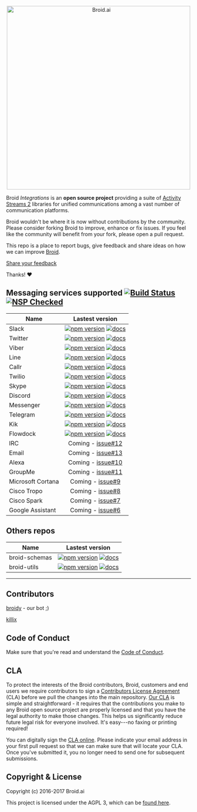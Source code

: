 <p align="center">
<img alt="Broid.ai" width="500" src="https://cloud.githubusercontent.com/assets/22947293/22179714/e63879ca-e029-11e6-9234-d317a0ae57a2.png">
</p>

Broid _Integrations_ is an **open source project** providing a suite of [Activity Streams 2](https://www.w3.org/TR/activitystreams-core/) libraries for unified communications among a vast number of communication platforms.

Broid wouldn't be where it is now without contributions by the community. Please consider forking Broid to improve, enhance or fix issues. If you feel like the community will benefit from your fork, please open a pull request.

This repo is a place to report bugs, give feedback and share ideas on how we can improve [Broid](http://www.broid.ai).

[Share your feedback](https://github.com/broidhq/integrations/issues/new)

Thanks!  :heart:


## Messaging services supported [![Build Status](https://travis-ci.org/broidHQ/integrations.svg?branch=master)](https://travis-ci.org/broidHQ/integrations) [![NSP Checked](https://img.shields.io/badge/nsp-checked-green.svg?style=flat)](https://nodesecurity.io)

| Name        | Lastest version                                      |
| ----------- |:----------------------------------------------------:|
| Slack       | [![npm version](https://img.shields.io/npm/v/broid-slack.svg?style=flat)](https://www.npmjs.com/package/broid-slack) [![docs](https://img.shields.io/badge/docs--green.svg?style=flat)](https://github.com/broidHQ/integrations/tree/master/integrations/broid-slack)  |
| Twitter     | [![npm version](https://img.shields.io/npm/v/broid-twitter.svg?style=flat)](https://www.npmjs.com/package/broid-twitter) [![docs](https://img.shields.io/badge/docs--green.svg?style=flat)](https://github.com/broidHQ/integrations/tree/master/integrations/broid-twitter) |
| Viber       | [![npm version](https://img.shields.io/npm/v/broid-viber.svg?style=flat)](https://www.npmjs.com/package/broid-viber) [![docs](https://img.shields.io/badge/docs--green.svg?style=flat)](https://github.com/broidHQ/integrations/tree/master/integrations/broid-viber) |
| Line        | [![npm version](https://img.shields.io/npm/v/broid-line.svg?style=flat)](https://www.npmjs.com/package/broid-line) [![docs](https://img.shields.io/badge/docs--green.svg?style=flat)](https://github.com/broidHQ/integrations/tree/master/integrations/broid-line)  |
| Callr       | [![npm version](https://img.shields.io/npm/v/broid-callr.svg?style=flat)](https://www.npmjs.com/package/broid-callr) [![docs](https://img.shields.io/badge/docs--green.svg?style=flat)](https://github.com/broidHQ/integrations/tree/master/integrations/broid-callr) |
| Twilio      | [![npm version](https://img.shields.io/npm/v/broid-twilio.svg?style=flat)](https://www.npmjs.com/package/broid-twilio) [![docs](https://img.shields.io/badge/docs--green.svg?style=flat)](https://github.com/broidHQ/integrations/tree/master/integrations/broid-twilio)|
| Skype       | [![npm version](https://img.shields.io/npm/v/broid-skype.svg?style=flat)](https://www.npmjs.com/package/broid-skype) [![docs](https://img.shields.io/badge/docs--green.svg?style=flat)](https://github.com/broidHQ/integrations/tree/master/integrations/broid-skype) |
| Discord     | [![npm version](https://img.shields.io/npm/v/broid-discord.svg?style=flat)](https://www.npmjs.com/package/broid-discord) [![docs](https://img.shields.io/badge/docs--green.svg?style=flat)](https://github.com/broidHQ/integrations/tree/master/integrations/broid-discord) |
| Messenger   | [![npm version](https://img.shields.io/npm/v/broid-messenger.svg?style=flat)](https://www.npmjs.com/package/broid-messenger) [![docs](https://img.shields.io/badge/docs--green.svg?style=flat)](https://github.com/broidHQ/integrations/tree/master/integrations/broid-messenger) |
| Telegram    | [![npm version](https://img.shields.io/npm/v/broid-telegram.svg?style=flat)](https://www.npmjs.com/package/broid-telegram) [![docs](https://img.shields.io/badge/docs--green.svg?style=flat)](https://github.com/broidHQ/integrations/tree/master/integrations/broid-telegram) |
| Kik         | [![npm version](https://img.shields.io/npm/v/broid-kik.svg?style=flat)](https://www.npmjs.com/package/broid-kik) [![docs](https://img.shields.io/badge/docs--green.svg?style=flat)](https://github.com/broidHQ/integrations/tree/master/integrations/broid-kik) |
| Flowdock    | [![npm version](https://img.shields.io/npm/v/broid-flowdock.svg?style=flat)](https://www.npmjs.com/package/broid-flowdock) [![docs](https://img.shields.io/badge/docs--green.svg?style=flat)](https://github.com/broidHQ/integrations/tree/master/integrations/broid-flowdock) |
| IRC                   | Coming - [issue#12](https://github.com/broidHQ/integrations/issues/12)   |
| Email                 | Coming - [issue#13](https://github.com/broidHQ/integrations/issues/13)   |
| Alexa                 | Coming - [issue#10](https://github.com/broidHQ/integrations/issues/10)   |
| GroupMe               | Coming - [issue#11](https://github.com/broidHQ/integrations/issues/11)   |
| Microsoft Cortana     | Coming - [issue#9](https://github.com/broidHQ/integrations/issues/9)     |
| Cisco Tropo           | Coming - [issue#8](https://github.com/broidHQ/integrations/issues/8)     |
| Cisco Spark           | Coming - [issue#7](https://github.com/broidHQ/integrations/issues/7)     |
| Google Assistant      | Coming - [issue#6](https://github.com/broidHQ/integrations/issues/6)     |


## Others repos

| Name               | Lastest version                                        |
| ------------------ |:------------------------------------------------------:|
| broid-schemas      | [![npm version](https://img.shields.io/npm/v/broid-schemas.svg?style=flat)](https://www.npmjs.com/package/broid-schemas) [![docs](https://img.shields.io/badge/docs--green.svg?style=flat)](https://github.com/broidHQ/integrations/tree/master/integrations/broid-schemas)     |
| broid-utils        | [![npm version](https://img.shields.io/npm/v/broid-utils.svg?style=flat)](https://www.npmjs.com/package/broid-utils) [![docs](https://img.shields.io/badge/docs--green.svg?style=flat)](https://github.com/broidHQ/integrations/tree/master/integrations/broid-utils)|

___

## Contributors

[broidy](https://github.com/broidy) - our bot ;)

[killix](https://github.com/killix)

## Code of Conduct

Make sure that you're read and understand the [Code of Conduct](http://contributor-covenant.org/version/1/2/0/).

## CLA

To protect the interests of the Broid contributors, Broid, customers and end users we require contributors to sign a [Contributors License Agreement](https://cla-assistant.io/broidhq/integrations) (CLA) before we pull the changes into the main repository. [Our CLA](https://cla-assistant.io/broidhq/integrations) is simple and straightforward - it requires that the contributions you make to any Broid open source project are properly licensed and that you have the legal authority to make those changes. This helps us significantly reduce future legal risk for everyone involved. It's easy---no faxing or printing required!

You can digitally sign the [CLA online](https://cla-assistant.io/broidhq/integrations). Please indicate your email address in your first pull request so that we can make sure that will locate your CLA. Once you've submitted it, you no longer need to send one for subsequent submissions.

## Copyright & License

Copyright (c) 2016-2017 Broid.ai

This project is licensed under the AGPL 3, which can be
[found here](https://www.gnu.org/licenses/agpl-3.0.en.html).
